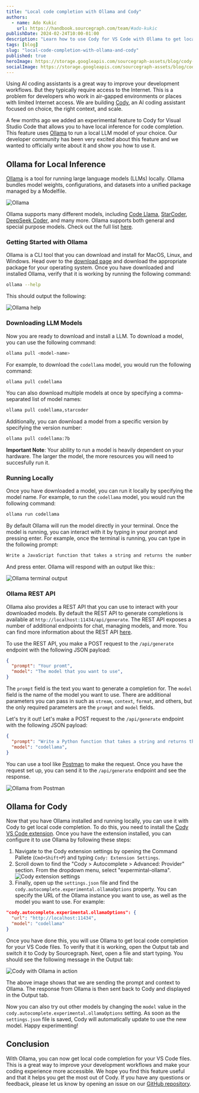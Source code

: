 ```yaml
---
title: "Local code completion with Ollama and Cody"
authors:
  - name: Ado Kukic
    url: https://handbook.sourcegraph.com/team/#ado-kukic
publishDate: 2024-02-24T10:00-01:00
description: "Learn how to use Cody for VS Code with Ollama to get local code completion."
tags: [blog]
slug: "local-code-completion-with-ollama-and-cody"
published: true
heroImage: https://storage.googleapis.com/sourcegraph-assets/blog/cody-vscode-1.6.0/cody-vscode-1.6.0-og-image.png
socialImage: https://storage.googleapis.com/sourcegraph-assets/blog/cody-vscode-1.6.0/cody-vscode-1.6.0-og-image.png
--- 
```


Using AI coding assistants is a great way to improve your development workflows. But they typically require access to the Internet. This is a problem for developers who work in air-gapped environments or places with limited Internet access. We are building [Cody](https://sourcegraph.com/cody), an AI coding assistant focused on choice, the right context, and scale.

A few months ago we added an experimental feature to Cody for Visual Studio Code that allows you to have local inference for code completion. This feature uses [Ollama](https://ollama.com/) to run a local LLM model of your choice. Our developer community has been very excited about this feature and we wanted to officially write about it and show you how to use it.

## Ollama for Local Inference

[Ollama](https://ollama.com/) is a tool for running large language models (LLMs) locally. Ollama bundles model weights, configurations, and datasets into a unified package managed by a Modelfile.

![Ollama](https://storage.googleapis.com/sourcegraph-assets/blog/local-code-completion-with-ollama-and-cody/ollama.png)

Ollama supports many different models, including [Code Llama](https://ollama.com/library/codellama), [StarCoder](https://ollama.com/library/starcoder), [DeepSeek Coder](https://ollama.com/library/deepseek-coder), and many more. Ollama supports both general and special purpose models. Check out the full list [here](https://ollama.com/library).

### Getting Started with Ollama

Ollama is a CLI tool that you can download and install for MacOS, Linux, and Windows. Head over to the [download page](https://ollama.com/download) and download the appropriate package for your operating system. Once you have downloaded and installed Ollama, verify that it is working by running the following command:

```bash
ollama --help
```

This should output the following:

![Ollama help](https://storage.googleapis.com/sourcegraph-assets/blog/local-code-completion-with-ollama-and-cody/ollama-help.png)

### Downloading LLM Models

Now you are ready to download and install a LLM. To download a model, you can use the following command:

```bash
ollama pull <model-name>
```

For example, to download the `codellama` model, you would run the following command:

```bash
ollama pull codellama
```

You can also download multiple models at once by specifying a comma-separated list of model names:

```bash
ollama pull codellama,starcoder
```

Additionally, you can download a model from a specific version by specifying the version number:

```bash
ollama pull codellama:7b
```

**Important Note**: Your ability to run a model is heavily dependent on your hardware. The larger the model, the more resources you will need to succesfully run it.

### Running Locally

Once you have downloaded a model, you can run it locally by specifying the model name. For example, to run the `codellama` model, you would run the following command:

```bash
ollama run codellama
```

By default Ollama will run the model directly in your terminal. Once the model is running, you can interact with it by typing in your prompt and pressing enter. For example, once the terminal is running, you can type in the following prompt:

```bash
Write a JavaScript function that takes a string and returns the number of vowels in the string.
```

And press enter. Ollama will respond with an output like this::

![Ollama terminal output](https://storage.googleapis.com/sourcegraph-assets/blog/local-code-completion-with-ollama-and-cody/ollama-terminal.png)

### Ollama REST API

Ollama also provides a REST API that you can use to interact with your downloaded models. By default the REST API to generate completions is available at `http://localhost:11434/api/generate`. The REST API exposes a number of additional endpoints for chat, managing models, and more. You can find more information about the REST API [here](https://github.com/ollama/ollama/blob/main/docs/api.md).

To use the REST API, you make a POST request to the `/api/generate` endpoint with the following JSON payload:

```json
{
  "prompt": "Your promt",
  "model": "The model that you want to use",
}
```

The `prompt` field is the text you want to generate a completion for. The `model` field is the name of the model you want to use. There are additional parameters you can pass in such as `stream`, `context`, `format`, and others, but the only required parameters are the `prompt` and `model` fields.

Let's try it out! Let's make a POST request to the `/api/generate` endpoint with the following JSON payload:

```json
{
  "prompt": "Write a Python function that takes a string and returns the number of vowels in the string.",
  "model": "codellama",
}
```

You can use a tool like [Postman](https://www.postman.com/) to make the request. Once you have the request set up, you can send it to the `/api/generate` endpoint and see the response.

![Ollama from Postman](https://storage.googleapis.com/sourcegraph-assets/blog/local-code-completion-with-ollama-and-cody/ollama-postman.png)

## Ollama for Cody

Now that you have Ollama installed and running locally, you can use it with Cody to get local code completion. To do this, you need to install the [Cody VS Code extension](https://marketplace.visualstudio.com/items?itemName=sourcegraph.cody-ai). Once you have the extension installed, you can configure it to use Ollama by following these steps: 

1. Navigate to the Cody extension settings by opening the Command Pallete (`Cmd+Shift+P`) and typing `Cody: Extension Settings`.
2. Scroll down to find the "Cody > Autocomplete > Advanced: Provider" section. From the dropdown menu, select "expermintal-ollama".
![Cody extension settings](https://storage.googleapis.com/sourcegraph-assets/blog/local-code-completion-with-ollama-and-cody/cody-ollama-settings.png)
3. Finally, open up the `settings.json` file and find the `cody.autocomplete.experimental.ollamaOptions` property. You can specify the URL of the Ollama instance you want to use, as well as the model you want to use. For example:

```json
"cody.autocomplete.experimental.ollamaOptions": {
  "url": "http://localhost:11434",
  "model": "codellama"
}
```

Once you have done this, you will use Ollama to get local code completion for your VS Code files. To verify that it is working, open the Output tab and switch it to Cody by Sourcegraph. Next, open a file and start typing. You should see the following message in the Output tab:

![Cody with Ollama in action](https://storage.googleapis.com/sourcegraph-assets/blog/local-code-completion-with-ollama-and-cody/cody-ollama-in-action.png)

The above image shows that we are sending the prompt and context to Ollama. The response from Ollama is then sent back to Cody and displayed in the Output tab.

Now you can also try out other models by changing the `model` value in the `cody.autocomplete.experimental.ollamaOptions` setting. As soon as the `settings.json` file is saved, Cody will automatically update to use the new model. Happy experimenting!

## Conclusion

With Ollama, you can now get local code completion for your VS Code files. This is a great way to improve your development workflows and make your coding experience more accessible. We hope you find this feature useful and that it helps you get the most out of Cody. If you have any questions or feedback, please let us know by opening an issue on our [GitHub repository](https://github.com/sourcegraph/cody).

